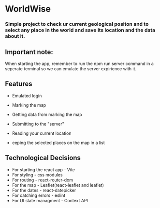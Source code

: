 # WorldWise

### Simple project to check ur current geological positon and to select any place in the world and save its location and the data about it.

## Important note:
When starting the app, remember to run the npm run server command in a seperate terminal so we can emulate the server expirience with it.

## Features
* Emulated login

* Marking the map

* Getting data from marking the map

* Submitting to the "server"

* Reading your current location

* eeping the selected places on the map in a list

## Technological Decisions

* For starting the react app - Vite
* For styling - css modules
* For routing - react-router-dom
* For the map - Leaflet(react-leaflet and leaflet)
* For the dates - react-datepicker
* For catching errors - eslint
* For UI state managment - Context API
